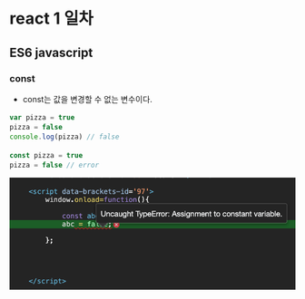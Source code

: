 # react 1 일차

## ES6 javascript

### const

* const는 값을 변경할 수 없는 변수이다.

```javascript
var pizza = true
pizza = false
console.log(pizza) // false

const pizza = true
pizza = false // error
```

![image-20201207225738840](day1.assets/image-20201207225738840.png)

